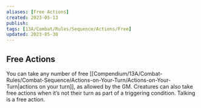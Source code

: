 ```yaml
---
aliases: [Free Actions]
created: 2023-05-13
publish: 
tags: [13A/Combat/Rules/Sequence/Actions/Free]
updated: 2023-05-30
---
```


## Free Actions

You can take any number of free [[Compendium/13A/Combat-Rules/Combat-Sequence/Actions-on-Your-Turn/Actions-on-Your-Turn|actions on your turn]], as allowed by the GM. Creatures can also take free actions when it’s not their turn as part of a triggering condition. Talking is a free action.